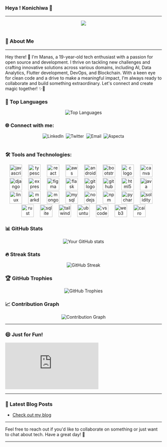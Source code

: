 ### Heya ! Konichiwa 👋
---
<div align="center">
  <a href="https://www.linkedin.com/in/t-manas-chakravarty-91958224b/" target="_blank" style="text-decoration: none;">
    <img src="https://github.com/tmanas06/tmanas06/assets/113188197/38b99ea8-7404-42d8-8e1d-c1d3703b7f23" />
  </a>
</div>
<br>

### 💬 About Me
---
Hey there! 👋 I'm Manas, a 19-year-old tech enthusiast with a passion for open source and development. I thrive on tackling new challenges and crafting innovative solutions across various domains, including AI, Data Analytics, Flutter development, DevOps, and Blockchain. With a keen eye for clean code and a drive to make a meaningful impact, I'm always ready to collaborate and build something extraordinary. Let's connect and create magic together! ✨🚀




<!--
- 🔭 **I’m currently working on:** [Your current project or projects you're excited about]
- 🌱 **I’m currently learning:** [Any new technologies, languages, or skills you're picking up]
- 👯 **I’m looking to collaborate on:** [Projects or areas where you'd like to work with others]
- 🤔 **I’m looking for help with:** [Any specific challenges or projects where you need assistance]
- 💬 **Ask me about:** [Topics you're knowledgeable about or enjoy discussing]
- 📫 **How to reach me:** [Your contact information, e.g., email, LinkedIn, Twitter handle]
- 😄 **Pronouns:** [Your pronouns]
- ⚡ **Fun fact:** [An interesting or quirky fact about you]
-->

### 🌟 Top Languages

<div align="center">
  <img src="https://github-readme-stats.vercel.app/api/top-langs/?username=tmanas06&layout=compact&theme=radical" alt="Top Languages" />
</div>

### 🌐 Connect with me:

<div align="center">
  <a href="https://www.linkedin.com/in/t-manas-chakravarty-91958224b/" target="_blank" style="text-decoration: none;">
    <img src="https://img.shields.io/badge/LinkedIn-0077B5?style=for-the-badge&logo=linkedin&logoColor=white" alt="LinkedIn" style="transform: perspective(500px) rotateY(20deg);" />
  </a>
  <a href="https://x.com/tmanas2004" target="_blank" style="text-decoration: none;">
    <img src="https://img.shields.io/badge/Twitter-1DA1F2?style=for-the-badge&logo=twitter&logoColor=white" alt="Twitter" style="transform: perspective(500px) rotateY(20deg);" />
  </a>
  <a href="mailto:tmanas2004@gmail.com" target="_blank" style="text-decoration: none;">
    <img src="https://img.shields.io/badge/Email-D14836?style=for-the-badge&logo=gmail&logoColor=white" alt="Email" style="transform: perspective(500px) rotateY(20deg);" />
  </a>
  <a href="https://aspecta.id/u/tmanas06" target="_blank" style="text-decoration: none;">
    <img src="https://img.shields.io/badge/Aspecta-ID-0A66C2?style=for-the-badge&logo=aspecta&logoColor=white" alt="Aspecta" style="transform: perspective(500px) rotateY(20deg);" />
  </a>
</div>
<br>

### 🛠️ Tools and Technologies:

<div align="center">
  <img src="https://skillicons.dev/icons?i=js" height="40" alt="javascript logo" />
  <img width="12" />
  <img src="https://skillicons.dev/icons?i=ts" height="40" alt="typescript logo" />
  <img width="12" />
  <img src="https://skillicons.dev/icons?i=react" height="40" alt="react logo" />
  <img width="12" />
  <img src="https://skillicons.dev/icons?i=aws" height="40" alt="aws logo" />
  <img width="12" />
  <img src="https://skillicons.dev/icons?i=android" height="40" alt="android logo" />
  <img width="12" />
  <img src="https://skillicons.dev/icons?i=bootstrap" height="40" alt="bootstrap logo" />
  <img width="12" />
  <img src="https://skillicons.dev/icons?i=c" height="40" alt="c logo" />
  <img width="12" />
  <img src="https://skillicons.dev/icons?i=canva" height="40" alt="canva logo" />
  <img width="12" />
  <img src="https://skillicons.dev/icons?i=django" height="40" alt="django logo" />
  <img width="12" />
  <img src="https://skillicons.dev/icons?i=express" height="40" alt="express logo" />
  <img width="12" />
  <img src="https://skillicons.dev/icons?i=figma" height="40" alt="figma logo" />
  <img width="12" />
  <img src="https://skillicons.dev/icons?i=flask" height="40" alt="flask logo" />
  <img width="12" />
  <img src="https://skillicons.dev/icons?i=git" height="40" alt="git logo" />
  <img width="12" />
  <img src="https://skillicons.dev/icons?i=github" height="40" alt="github logo" />
  <img width="12" />
  <img src="https://skillicons.dev/icons?i=html" height="40" alt="html5 logo" />
  <img width="12" />
  <img src="https://skillicons.dev/icons?i=java" height="40" alt="java logo" />
  <img width="12" />
  <img src="https://skillicons.dev/icons?i=linux" height="40" alt="linux logo" />
  <img width="12" />
  <img src="https://skillicons.dev/icons?i=md" height="40" alt="markdown logo" />
  <img width="12" />
  <img src="https://skillicons.dev/icons?i=mongodb" height="40" alt="mongodb logo" />
  <img width="12" />
  <img src="https://skillicons.dev/icons?i=mysql" height="40" alt="mysql logo" />
  <img width="12" />
  <img src="https://skillicons.dev/icons?i=nodejs" height="40" alt="nodejs logo" />
  <img width="12" />
  <img src="https://skillicons.dev/icons?i=npm" height="40" alt="npm logo" />
  <img width="12" />
  <img src="https://skillicons.dev/icons?i=pycharm" height="40" alt="pycharm logo" />
  <img width="12" />
  <img src="https://skillicons.dev/icons?i=solidity" height="40" alt="solidity logo" />
  <img width="12" />
  <img src="https://skillicons.dev/icons?i=rust" height="40" alt="rust logo" />
  <img width="12" />
  <img src="https://skillicons.dev/icons?i=sqlite" height="40" alt="sqlite logo" />
  <img width="12" />
  <img src="https://skillicons.dev/icons?i=tailwind" height="40" alt="tailwindcss logo" />
  <img width="12" />
  <img src="https://skillicons.dev/icons?i=ubuntu" height="40" alt="ubuntu logo" />
  <img width="12" />
  <img src="https://skillicons.dev/icons?i=vscode" height="40" alt="vscode logo" />
  <img width="12" />
  <img src="https://skillicons.dev/icons?i=web3" height="40" alt="web3 logo" />
  <img width="12" />
  <img src="https://skillicons.dev/icons?i=cairo" height="40" alt="cairo logo" />
</div>

### 📊 GitHub Stats

<div align="center">
  <img src="https://github-readme-stats.vercel.app/api?username=tmanas06&show_icons=true&theme=radical" alt="Your GitHub stats" />
</div>

### 🔥 Streak Stats

<div align="center">
  <img src="https://github-readme-streak-stats.herokuapp.com/?user=tmanas06&theme=radical" alt="GitHub Streak" />
</div>

### 🏆 GitHub Trophies

<div align="center">
  <img src="https://github-profile-trophy.vercel.app/?username=tmanas06&theme=radical" alt="GitHub Trophies" />
</div>

### 📈 Contribution Graph

<div align="center">
 

 <img src="https://github-readme-activity-graph.vercel.app/graph?username=tmanas06&theme=radical" alt="Contribution Graph" />
</div>

---

### 😄 Just for Fun!

![Isekai Smartphone](https://thirstymag.com/GIF-Isekai-Smartphone-Telefon-Discover-1969359.html)

---

### 📝 Latest Blog Posts

<!-- BLOG-POST-LIST:START -->
<!-- If you have a blog, uncomment the next line and set the feed URL -->
- [Check out my blog](https://techieresearch.blogspot.com/)
<!-- BLOG-POST-LIST:END -->

---
Feel free to reach out if you'd like to collaborate on something or just want to chat about tech. Have a great day! 🚀

---

